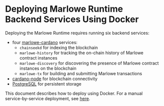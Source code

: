 # Deploying Marlowe Runtime Backend Services Using Docker

Deploying the Marlowe Runtime requires running six backend services:
- four [marlowe-cardano](https://github.com/input-output-hk/marlowe-cardano/blob/main/README.adoc) services:
	- `chainseekd` for indexing the blockchain
	- `marlowe-history` for tracking the on-chain history of Marlowe contract instances
	- `marlowe-discovery` for discovering the presence of Marlowe contract instances on the blockchain
	- `marlowe-tx` for building and submitting Marlowe transactions
- [cardano-node](https://github.com/input-output-hk/cardano-node/blob/master/README.rst) for blockchain connectivity
- [PostgreSQL](https://www.postgresql.org/) for persistent storage

This document describes how to deploy using Docker. For a manual service-by-service deployment, see [here](deployment.md).
